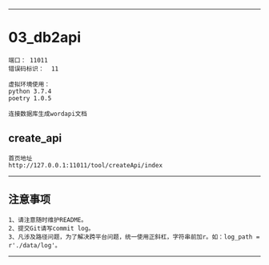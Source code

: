 ________________________________________________________________________________________________________________________
# 03_db2api

    端口： 11011
    错误码标识：  11
    
    虚拟环境使用：
    python 3.7.4
    poetry 1.0.5
    
    连接数据库生成wordapi文档
    

## create_api

    首页地址
    http://127.0.0.1:11011/tool/createApi/index


________________________________________________________________________________________________________________________
##  注意事项
```
1、请注意随时维护README。
2、提交Git请写commit log。
3、凡涉及路径问题，为了解决跨平台问题，统一使用正斜杠，字符串前加r。如：log_path = r'./data/log'。
```
________________________________________________________________________________________________________________________



